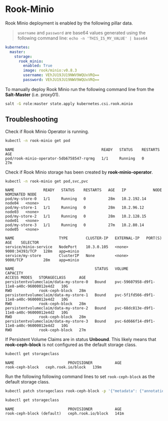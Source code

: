 # Rook-Minio

Rook Minio deployment is enabled by the following pillar data.

> `username` and `password` are base64 values generated using the following command line: 
> `echo -n 'THIS_IS_MY_VALUE' | base64`

```yaml
kubernetes:
  master:
    storage:
      rook_minio:
        enabled: True
        image: rook/minio:v0.8.3
        username: VEhJU19JU19NWV9WQUxVRQ==
        password: VEhJU19JU19NWV9WQUxVRQ==
```

To manually deploy Rook Minio run the following command line from the **Salt-Master** (i.e. proxy01).

```bash
salt -G role:master state.apply kubernetes.csi.rook.minio
```
## Troubleshooting

Check if Rook Minio Operator is running.

```bash
kubectl -n rook-minio get pod
```



```text
NAME                                       READY   STATUS    RESTARTS   AGE
pod/rook-minio-operator-5db6758547-rqrmg   1/1     Running   0          27m
```

Check if Rook Minio storage has been created by **rook-minio-operator**.

```bash
kubectl -n rook-minio get pod,svc,pvc
```

```text
NAME             READY   STATUS    RESTARTS   AGE   IP            NODE     NOMINATED NODE
pod/my-store-0   1/1     Running   0          28m   10.2.192.14   node04   <none>
pod/my-store-1   1/1     Running   0          28m   10.2.96.12    node03   <none>
pod/my-store-2   1/1     Running   0          28m   10.2.128.15   node01   <none>
pod/my-store-3   1/1     Running   0          27m   10.2.80.14    node05   <none>

NAME                    TYPE        CLUSTER-IP   EXTERNAL-IP   PORT(S)          AGE    SELECTOR
service/minio-service   NodePort    10.3.0.105   <none>        9000:34393/TCP   128m   app=minio
service/my-store        ClusterIP   None         <none>        9000/TCP         28m    app=minio

NAME                                    STATUS   VOLUME                                     CAPACITY
ACCESS MODES   STORAGECLASS      AGE
persistentvolumeclaim/data-my-store-0   Bound    pvc-59607958-d9f1-11e8-a40c-96000012e4d2   10G
RWO            rook-ceph-block   28m
persistentvolumeclaim/data-my-store-1   Bound    pvc-5f1fd566-d9f1-11e8-a40c-96000012e4d2   10G
RWO            rook-ceph-block   28m
persistentvolumeclaim/data-my-store-2   Bound    pvc-68dc813e-d9f1-11e8-a40c-96000012e4d2   10G
RWO            rook-ceph-block   28m
persistentvolumeclaim/data-my-store-3   Bound    pvc-6d666f14-d9f1-11e8-a40c-96000012e4d2   10G
RWO            rook-ceph-block   27m
```

If Persistent Volume Claims are in status **Unbound**. This likely means that **rook-ceph-block** is not configured as the default storage class.

```bash
kubectl get storageclass
```

```text
NAME                        PROVISIONER          AGE
rook-ceph-block   ceph.rook.io/block   139m
```

Run the following following command lines to set `rook-ceph-block` as the default storage class.

```bash
kubectl patch storageclass rook-ceph-block -p '{"metadata": {"annotations":{"storageclass.kubernetes.io/is-default-class":"true"}}}'

kubectl get storageclass
```

```text
NAME                        PROVISIONER          AGE
rook-ceph-block (default)   ceph.rook.io/block   141m
```